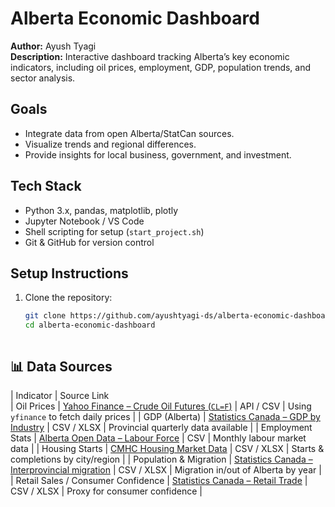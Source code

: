 # Alberta Economic Dashboard

**Author:** Ayush Tyagi  
**Description:** Interactive dashboard tracking Alberta’s key economic indicators, including oil prices, employment, GDP, population trends, and sector analysis.

## Goals
- Integrate data from open Alberta/StatCan sources.
- Visualize trends and regional differences.
- Provide insights for local business, government, and investment.

## Tech Stack
- Python 3.x, pandas, matplotlib, plotly
- Jupyter Notebook / VS Code
- Shell scripting for setup (`start_project.sh`)
- Git & GitHub for version control

## Setup Instructions
1. Clone the repository:
   ```bash
   git clone https://github.com/ayushtyagi-ds/alberta-economic-dashboard.git
   cd alberta-economic-dashboard



## 📊 Data Sources

| Indicator          | Source Link                                                                 
| Oil Prices         | [Yahoo Finance – Crude Oil Futures (`CL=F`)](https://finance.yahoo.com/quote/CL=F) | API / CSV    | Using `yfinance` to fetch daily prices |
| GDP (Alberta)      | [Statistics Canada – GDP by Industry](https://www150.statcan.gc.ca/t1/tbl1/en/tv.action?pid=3610043401) | CSV / XLSX    | Provincial quarterly data available     |
| Employment Stats   | [Alberta Open Data – Labour Force](https://open.alberta.ca/opendata)         | CSV           | Monthly labour market data              |
| Housing Starts     | [CMHC Housing Market Data](https://www.cmhc-schl.gc.ca/en/professionals/housing-markets-data-and-research) | CSV / XLSX    | Starts & completions by city/region     |
| Population & Migration | [Statistics Canada – Interprovincial migration](https://www150.statcan.gc.ca/t1/tbl1/en/tv.action?pid=1710000501) | CSV / XLSX | Migration in/out of Alberta by year     |
| Retail Sales / Consumer Confidence | [Statistics Canada – Retail Trade](https://www150.statcan.gc.ca/t1/tbl1/en/tv.action?pid=2010000801) | CSV / XLSX | Proxy for consumer confidence           |
